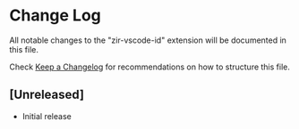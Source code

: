 # Change Log

All notable changes to the "zir-vscode-id" extension will be documented in this file.

Check [Keep a Changelog](http://keepachangelog.com/) for recommendations on how to structure this file.

## [Unreleased]

- Initial release
